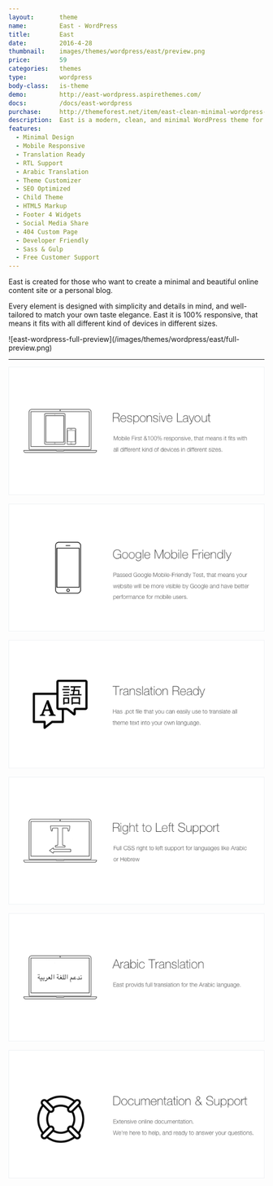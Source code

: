```yaml
---
layout:       theme
name:         East - WordPress
title:        East
date:         2016-4-28
thumbnail:    images/themes/wordpress/east/preview.png
price:        59
categories:   themes
type:         wordpress
body-class:   is-theme
demo:         http://east-wordpress.aspirethemes.com/
docs:         /docs/east-wordpress
purchase:     http://themeforest.net/item/east-clean-minimal-wordpress-blog-theme/15349397
description:  East is a modern, clean, and minimal WordPress theme for your next blog.
features:
  - Minimal Design
  - Mobile Responsive
  - Translation Ready
  - RTL Support
  - Arabic Translation
  - Theme Customizer
  - SEO Optimized
  - Child Theme
  - HTML5 Markup
  - Footer 4 Widgets
  - Social Media Share
  - 404 Custom Page
  - Developer Friendly
  - Sass & Gulp
  - Free Customer Support
---
```


East is created for those who want to create a minimal and beautiful online content site or a personal blog.

Every element is designed with simplicity and details in mind, and well-tailored to match your own taste elegance. East it is 100% responsive, that means it fits with all different kind of devices in different sizes.

<div class="darker-bg-image-wrap" markdown='1'>
  ![east-wordpress-full-preview](/images/themes/wordpress/east/full-preview.png)
</div>

---

![responsive](/images/envato/wordpress/east/responsive.png)

![mobile-friendly](/images/envato/wordpress/east/mobile-friendly.png)

![translation](/images/envato/wordpress/east/translation.png)

![rtl](/images/envato/wordpress/east/rtl.png)

![arabic-translation](/images/envato/wordpress/east/arabic-translation.png)

[![support-docs](/images/envato/wordpress/east/support-docs.png)](/docs/east-wordpress.html)